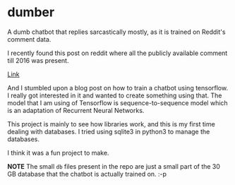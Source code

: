# dumber
A dumb chatbot that replies sarcastically mostly, as it is trained on Reddit's comment data.

I recently found this post on reddit where all the publicly available comment till 2016 was present.

[Link](https://www.reddit.com/r/datasets/comments/3bxlg7/i_have_every_publicly_available_reddit_comment/)

And I stumbled upon a blog post on how to train a chatbot using tensorflow. I really got interested in it and wanted to create something using that. 
The model that I am using of Tensorflow is sequence-to-sequence model which is an adaptation of Recurrent Neural Networks.

This project is mainly to see how libraries work, and this is my first time dealing with databases. I tried using sqlite3 in python3 to manage the databases. 

I think it was a fun project to make.

**NOTE**
The small `db` files present in the repo are just a small part of the 30 GB database that the chatbot is actually trained on. :-p
